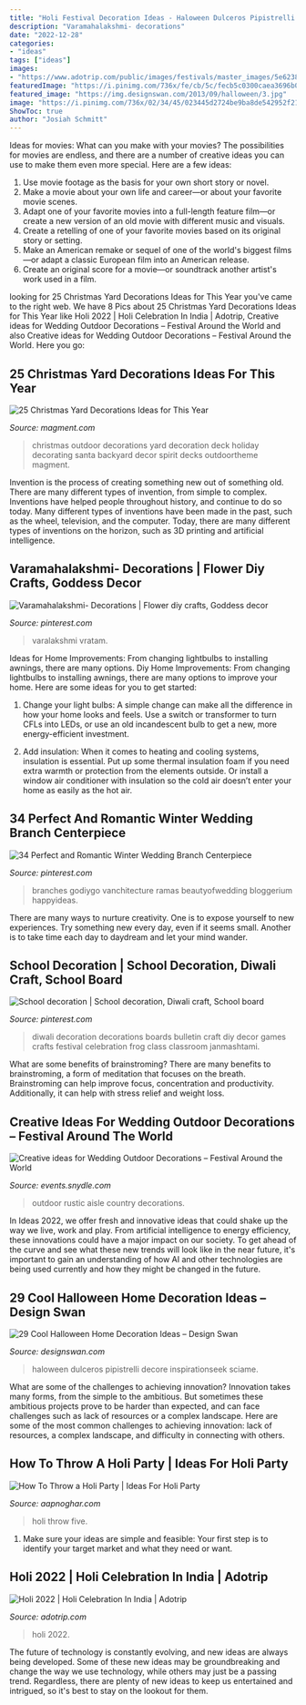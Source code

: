 ```yaml
---
title: "Holi Festival Decoration Ideas - Haloween Dulceros Pipistrelli Decore Inspirationseek Sciame"
description: "Varamahalakshmi- decorations"
date: "2022-12-28"
categories:
- "ideas"
tags: ["ideas"]
images:
- "https://www.adotrip.com/public/images/festivals/master_images/5e62382d16407-holi-1.jpg"
featuredImage: "https://i.pinimg.com/736x/fe/cb/5c/fecb5c0300caea3696b0519595abe8cb.jpg"
featured_image: "https://img.designswan.com/2013/09/halloween/3.jpg"
image: "https://i.pinimg.com/736x/02/34/45/023445d2724be9ba8de542952f21b6c6.jpg"
ShowToc: true
author: "Josiah Schmitt"
---
```



Ideas for movies: What can you make with your movies?
The possibilities for movies are endless, and there are a number of creative ideas you can use to make them even more special. Here are a few ideas:
1. Use movie footage as the basis for your own short story or novel.
2. Make a movie about your own life and career—or about your favorite movie scenes.
3. Adapt one of your favorite movies into a full-length feature film—or create a new version of an old movie with different music and visuals.
4. Create a retelling of one of your favorite movies based on its original story or setting.
5. Make an American remake or sequel of one of the world's biggest films—or adapt a classic European film into an American release.
6. Create an original score for a movie—or soundtrack another artist's work used in a film.
	

		
looking for 25 Christmas Yard Decorations Ideas for This Year you've came to the right web. We have 8 Pics about 25 Christmas Yard Decorations Ideas for This Year like Holi 2022 | Holi Celebration In India | Adotrip, Creative ideas for Wedding Outdoor Decorations – Festival Around the World and also Creative ideas for Wedding Outdoor Decorations – Festival Around the World. Here you go:
		
    
## 25 Christmas Yard Decorations Ideas For This Year

<img loading=lazy src="https://www.magment.com/wp-content/uploads/2015/10/Christmas-Yard-Decoration-10.jpg" onerror="this.onerror=null;this.src='https://tse2.mm.bing.net/th?id=OIP.mikKlNrLGDWCT0lH1O7EjgHaE6&amp;pid=15.1';" alt="25 Christmas Yard Decorations Ideas for This Year">

_Source: magment.com_

>christmas outdoor decorations yard decoration deck holiday decorating santa backyard decor spirit decks outdoortheme magment. 

	

Invention is the process of creating something new out of something old. There are many different types of invention, from simple to complex. Inventions have helped people throughout history, and continue to do so today. Many different types of inventions have been made in the past, such as the wheel, television, and the computer. Today, there are many different types of inventions on the horizon, such as 3D printing and artificial intelligence.

    
## Varamahalakshmi- Decorations | Flower Diy Crafts, Goddess Decor

<img loading=lazy src="https://i.pinimg.com/736x/fe/cb/5c/fecb5c0300caea3696b0519595abe8cb.jpg" onerror="this.onerror=null;this.src='https://tse2.mm.bing.net/th?id=OIP.GPWMgMBksH2ek0FXj0fuzgHaH4&amp;pid=15.1';" alt="Varamahalakshmi- Decorations | Flower diy crafts, Goddess decor">

_Source: pinterest.com_

>varalakshmi vratam. 

	

Ideas for Home Improvements: From changing lightbulbs to installing awnings, there are many options.
Diy Home Improvements: From changing lightbulbs to installing awnings, there are many options to improve your home. Here are some ideas for you to get started: 
1. Change your light bulbs: A simple change can make all the difference in how your home looks and feels. Use a switch or transformer to turn CFLs into LEDs, or use an old incandescent bulb to get a new, more energy-efficient investment. 

2. Add insulation: When it comes to heating and cooling systems, insulation is essential. Put up some thermal insulation foam if you need extra warmth or protection from the elements outside. Or install a window air conditioner with insulation so the cold air doesn’t enter your home as easily as the hot air. 


    
## 34 Perfect And Romantic Winter Wedding Branch Centerpiece

<img loading=lazy src="https://i.pinimg.com/736x/da/ed/fa/daedfa52e16657902d18ab8552a6b4e2.jpg" onerror="this.onerror=null;this.src='https://tse4.mm.bing.net/th?id=OIP.pUn_iDaTSAcuPL83PCap8gHaNK&amp;pid=15.1';" alt="34 Perfect and Romantic Winter Wedding Branch Centerpiece">

_Source: pinterest.com_

>branches godiygo vanchitecture ramas beautyofwedding bloggerium happyideas. 

	

There are many ways to nurture creativity. One is to expose yourself to new experiences. Try something new every day, even if it seems small. Another is to take time each day to daydream and let your mind wander.

    
## School Decoration | School Decoration, Diwali Craft, School Board

<img loading=lazy src="https://i.pinimg.com/736x/02/34/45/023445d2724be9ba8de542952f21b6c6.jpg" onerror="this.onerror=null;this.src='https://tse1.mm.bing.net/th?id=OIP.WMtjTbP2SsY0icVTG5DiUwHaJ3&amp;pid=15.1';" alt="School decoration | School decoration, Diwali craft, School board">

_Source: pinterest.com_

>diwali decoration decorations boards bulletin craft diy decor games crafts festival celebration frog class classroom janmashtami. 

	

What are some benefits of brainstroming?
There are many benefits to brainstroming, a form of meditation that focuses on the breath. Brainstroming can help improve focus, concentration and productivity. Additionally, it can help with stress relief and weight loss.

    
## Creative Ideas For Wedding Outdoor Decorations – Festival Around The World

<img loading=lazy src="https://events.snydle.com/files/2017/07/rustic-outdoor-wedding-aisle.jpg" onerror="this.onerror=null;this.src='https://tse2.mm.bing.net/th?id=OIP.PN0_14sTK2fdoCQtnt8fYgHaLH&amp;pid=15.1';" alt="Creative ideas for Wedding Outdoor Decorations – Festival Around the World">

_Source: events.snydle.com_

>outdoor rustic aisle country decorations. 

	

In Ideas 2022, we offer fresh and innovative ideas that could shake up the way we live, work and play. From artificial intelligence to energy efficiency, these innovations could have a major impact on our society. To get ahead of the curve and see what these new trends will look like in the near future, it's important to gain an understanding of how AI and other technologies are being used currently and how they might be changed in the future.

    
## 29 Cool Halloween Home Decoration Ideas – Design Swan

<img loading=lazy src="https://img.designswan.com/2013/09/halloween/3.jpg" onerror="this.onerror=null;this.src='https://tse4.mm.bing.net/th?id=OIP.O9z4-a3tPzSbULZ8mBprmQHaJ3&amp;pid=15.1';" alt="29 Cool Halloween Home Decoration Ideas – Design Swan">

_Source: designswan.com_

>haloween dulceros pipistrelli decore inspirationseek sciame. 

	

What are some of the challenges to achieving innovation?
Innovation takes many forms, from the simple to the ambitious. But sometimes these ambitious projects prove to be harder than expected, and can face challenges such as lack of resources or a complex landscape. Here are some of the most common challenges to achieving innovation: lack of resources, a complex landscape, and difficulty in connecting with others.

    
## How To Throw A Holi Party | Ideas For Holi Party

<img loading=lazy src="https://www.aapnoghar.com/wp-content/uploads/2019/12/1548671150.jpg" onerror="this.onerror=null;this.src='https://tse3.mm.bing.net/th?id=OIP.5hSzFVZIsidbJw0ZIL3ZTgHaFi&amp;pid=15.1';" alt="How To Throw a Holi Party | Ideas For Holi Party">

_Source: aapnoghar.com_

>holi throw five. 

	

1. Make sure your ideas are simple and feasible: Your first step is to identify your target market and what they need or want.

    
## Holi 2022 | Holi Celebration In India | Adotrip

<img loading=lazy src="https://www.adotrip.com/public/images/festivals/master_images/5e62382d16407-holi-1.jpg" onerror="this.onerror=null;this.src='https://tse2.mm.bing.net/th?id=OIP.y21m4oYWbTolucR7m_kvDgHaEK&amp;pid=15.1';" alt="Holi 2022 | Holi Celebration In India | Adotrip">

_Source: adotrip.com_

>holi 2022. 

	

The future of technology is constantly evolving, and new ideas are always being developed. Some of these new ideas may be groundbreaking and change the way we use technology, while others may just be a passing trend. Regardless, there are plenty of new ideas to keep us entertained and intrigued, so it's best to stay on the lookout for them.

